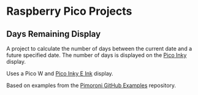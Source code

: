 # Raspberry Pico Projects

## Days Remaining Display
A project to calculate the number of days between the current date and a future specified date. The number of days is displayed on the [Pico Inky](https://thepihut.com/products/pico-inky-pack) display.

Uses a Pico W and [Pico Inky E Ink](https://thepihut.com/products/pico-inky-pack) display.

Based on examples from the [Pimoroni GitHub Examples](https://github.com/pimoroni/pimoroni-pico/tree/main/micropython/examples/pico_inky) repository.